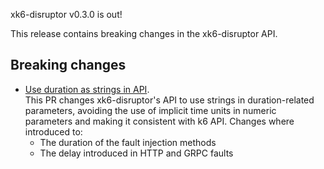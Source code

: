 xk6-disruptor v0.3.0 is out!

This release contains breaking changes in the xk6-disruptor API.  

## Breaking changes

- [Use duration as strings in API](https://github.com/grafana/xk6-disruptor/pull/137). <br>
This PR changes xk6-disruptor's API to use strings in duration-related parameters, avoiding the use of implicit time units in numeric parameters and making it consistent with k6 API. Changes where introduced to:
  * The duration of the fault injection methods
  * The delay introduced in HTTP and GRPC faults


